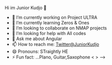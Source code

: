 Hi im Junior Kudjo 👋



- 🔭 I’m currently working on Project ULTRA
- 🌱 I’m currently learning Zeros & Ones
- 👯 I’m looking to collaborate on NMAP projects
- 🤔 I’m looking for help with All codes
- 💬 Ask me about Angular 
- 📫 How to reach me: [Twitter@JuniorKudjo](https://twitter.com/KOJOskillions)
- 😄 Pronouns: STraightly HE
- ⚡ Fun fact: ...PIano, Guitar,Saxophone < >
-->

